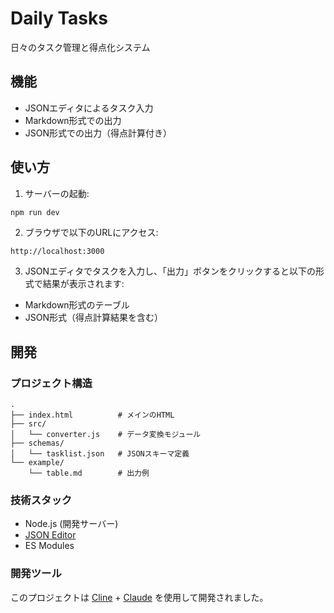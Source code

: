 # Daily Tasks

日々のタスク管理と得点化システム

## 機能

- JSONエディタによるタスク入力
- Markdown形式での出力
- JSON形式での出力（得点計算付き）

## 使い方

1. サーバーの起動:
```bash
npm run dev
```

2. ブラウザで以下のURLにアクセス:
```
http://localhost:3000
```

3. JSONエディタでタスクを入力し、「出力」ボタンをクリックすると以下の形式で結果が表示されます:
- Markdown形式のテーブル
- JSON形式（得点計算結果を含む）

## 開発

### プロジェクト構造

```
.
├── index.html          # メインのHTML
├── src/
│   └── converter.js    # データ変換モジュール
├── schemas/
│   └── tasklist.json   # JSONスキーマ定義
└── example/
    └── table.md        # 出力例
```

### 技術スタック

- Node.js (開発サーバー)
- [JSON Editor](https://github.com/json-editor/json-editor)
- ES Modules

### 開発ツール

このプロジェクトは [Cline](https://github.com/saoudrizwan/cline) + [Claude](https://www.anthropic.com/claude) を使用して開発されました。
